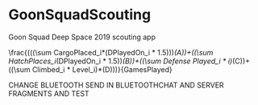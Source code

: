 # GoonSquadScouting
Goon Squad Deep Space 2019 scouting app

\frac{(((\sum CargoPlaced_i*(DPlayedOn_i * 1.5)))*(A))+((\sum
HatchPlaces_i*(DPlayedOn_i * 1.5))*(B))+((\sum Defense Played_i *
i)*(C))+((\sum Climbed_i * Level_i)*(D)))}{GamesPlayed}



CHANGE BLUETOOTH SEND IN BLUETOOTHCHAT AND SERVER FRAGMENTS AND TEST
